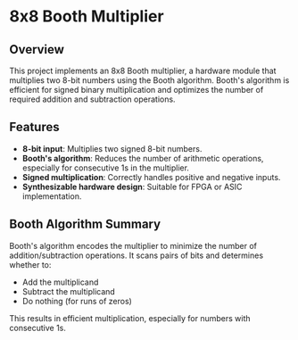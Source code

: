 # 8x8 Booth Multiplier

## Overview

This project implements an 8x8 Booth multiplier, a hardware module that multiplies two 8-bit numbers using the Booth algorithm. Booth's algorithm is efficient for signed binary multiplication and optimizes the number of required addition and subtraction operations.

## Features

- **8-bit input**: Multiplies two signed 8-bit numbers.
- **Booth's algorithm**: Reduces the number of arithmetic operations, especially for consecutive 1s in the multiplier.
- **Signed multiplication**: Correctly handles positive and negative inputs.
- **Synthesizable hardware design**: Suitable for FPGA or ASIC implementation.

## Booth Algorithm Summary

Booth's algorithm encodes the multiplier to minimize the number of addition/subtraction operations. It scans pairs of bits and determines whether to:
- Add the multiplicand
- Subtract the multiplicand
- Do nothing (for runs of zeros)

This results in efficient multiplication, especially for numbers with consecutive 1s.

